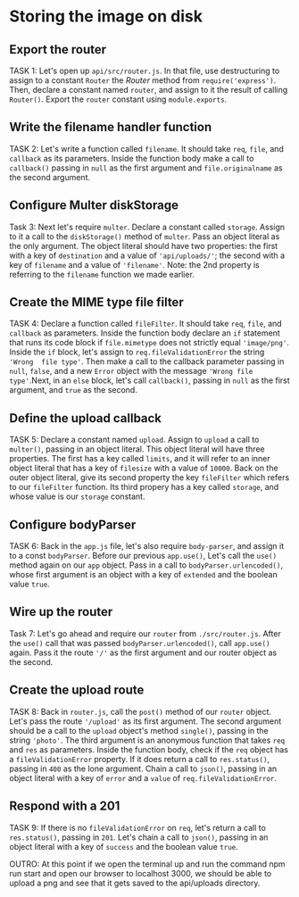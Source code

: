 # Storing the image on disk

## Export the router
TASK 1:
Let's open up `api/src/router.js`.
In that file, use destructuring to assign to a constant `Router` the _Router_ method from `require('express')`. Then, declare a constant named `router`, and assign to it the result of calling `Router()`. Export the `router` constant using `module.exports`.

## Write the filename handler function
TASK 2:
Let's write a function called `filename`. It should take `req`, `file`, and `callback` as its parameters. 
Inside the function body make a call to `callback()` passing in `null` as the first argument and `file.originalname`
as the second argument.

## Configure Multer diskStorage
Task 3:
Next let's require `multer`. Declare a constant called `storage`. Assign to it a 
call to the `diskStorage()` method of `multer`. Pass an object literal as the 
only argument. The object literal should have two properties:  the first with a key of `destination` and a value
of `'api/uploads/'`; the second with a key of `filename` and a value of `'filename'`.
Note: the 2nd property is referring to the `filename` function we made earlier.

## Create the MIME type file filter
TASK 4:
Declare a function called `fileFilter`. It should take `req`, `file`, and 
`callback` as parameters. Inside the function body declare an `if` statement that 
runs its code block if `file.mimetype` does not strictly equal `'image/png'`. 
Inside the `if` block, let's assign to `req.fileValidationError` the string `'Wrong 
file type'`. Then make a call to the callback parameter passing in `null`, `false`, and a new `Error` object with the message `'Wrong file type'`.Next, in an `else` block, let's call `callback()`, passing in `null` as the first argument, and `true` as the second.

## Define the upload callback
TASK 5:
Declare a constant named `upload`. Assign to `upload` a call to `multer()`, 
passing in an object literal. This object literal will have three properties. The first has a key called `limits`, and it will refer to an inner object literal that has a key of `filesize` with a value of `10000`. Back on the outer object literal, give its second property the key `fileFilter` which refers to our `fileFilter` function. Its third propery has a key called `storage`, and whose value is our `storage` constant.

## Configure bodyParser
TASK 6:
Back in the `app.js` file, let's also require `body-parser`, and assign it to a const `bodyParser`. Before our previous 
`app.use()`, Let's call the `use()` method again on our `app` object. Pass in a call to `bodyParser.urlencoded()`, 
whose first argument is an object with a key of `extended` and the boolean value `true`.

## Wire up the router 
Task 7:
Let's go ahead and require our `router` from `./src/router.js`. After the `use()` call that was passed `bodyParser.urlencoded()`, call `app.use()` again.
Pass it the route `'/'` as the first argument and our router object as the second.

## Create the upload route
TASK 8:
Back in `router.js`, call the `post()` method of our `router` object. Let's pass 
the route `'/upload'` as its first argument. The second argument should be a 
call to the `upload` object's method `single()`, passing in the string 
`'photo'`. The third argument is an anonymous function that takes `req` and 
`res` as parameters. Inside the function body, check if the `req` object has a 
`fileValidationError` property. If it does return a call to `res.status()`, passing 
in `400` as the lone argument. Chain a call to `json()`, passing in an object 
literal with a key of `error` and a `value` of `req.fileValidationError`.

## Respond with a 201
TASK 9:
If there is no `fileValidationError` on `req`, let's return a call to 
`res.status()`, passing in `201`. Let's chain a call to `json()`, passing in an 
object literal with a key of `success` and the boolean value `true`.


OUTRO:
At this point if we open the terminal up and run the command npm run start and open our browser to localhost 3000, we should be able to upload a png and see that it gets saved to the api/uploads directory. 